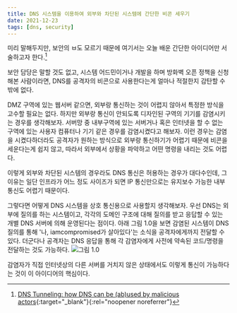 ```yaml
---
title: DNS 시스템을 이용하여 외부와 차단된 시스템에 간단한 비콘 세우기
date: 2021-12-23
tags: [dns, security]
---
```

미리 말해두지만, 보안의 ㅂ도 모르기 때문에 여기서는 오늘 배운 간단한 아이디어만 서술하고자 한다.[^1]

보안 담당은 말할 것도 없고, 시스템 어드민이거나 개발을 하며 방화벽 오픈 정책을 신청해본 사람이라면, DNS를 공격자의 비콘으로 사용한다는게 얼마나 적절한지 감탄할 수 밖에 없다.

DMZ 구역에 있는 웹서버 같으면, 외부랑 통신하는 것이 어렵지 않아서 특정한 방식을 고수할 필요는 없다.
하지만 외부랑 통신이 안되도록 디자인된 구역의 기기를 감염시키는 경우를 생각해보자.
서버망 중 내부구역에 있는 서버거나 혹은 인터넷을 할 수 없는 구역에 있는 사용자 컴퓨터나 기기 같은 경우를 감염시켰다고 해보자.
이런 경우는 감염을 시켰다하더라도 공격자가 원하는 방식으로 외부랑 통신하기가 어렵기 때문에 비콘을 세운다는게 쉽지 않고, 따라서 외부에서 상황을 파악하고 어떤 명령을 내리는 것도 어렵다.

이렇게 외부와 차단된 시스템의 경우라도 DNS 통신은 허용하는 경우가 대다수인데, 그 이유는 일단 인프라가 어느 정도 사이즈가 되면 IP 통신만으로는 유지보수 가능한 내부 통신도 어렵기 때문이다.

그렇다면 어떻게 DNS 시스템을 상호 통신용으로 사용할지 생각해보자.
우선 DNS는 외부에 질의를 하는 시스템이고, 각각의 도메인 구조에 대해 질의를 받고 응답할 수 있는 개별 DNS 서버에 의해 운영된다는 점이다.
아래 그림 1.0을 보면 감염된 시스템이 DNS 질의를 통해 '나, iamcompromised가 살아있다'는 소식을 공격자에게까지 전달할 수 있다.
더군다나 공격자는 DNS 응답을 통해 각 감염자에게 사전에 약속된 코드/명령을 전달하는 것도 가능하다.
![그림 1.0](/networkengineering/docs/assets/images/DNS-beacon.png)

감염자가 직접 인터넷상의 다른 서버를 거치지 않은 상태에서도 이렇게 통신이 가능하다는 것이 이 아이디어의 핵심이다.

[^1]: [DNS Tunneling: how DNS can be (ab)used by malicious actors](https://unit42.paloaltonetworks.com/dns-tunneling-how-dns-can-be-abused-by-malicious-actors/){:target="_blank"}{:rel="noopener noreferrer"}
